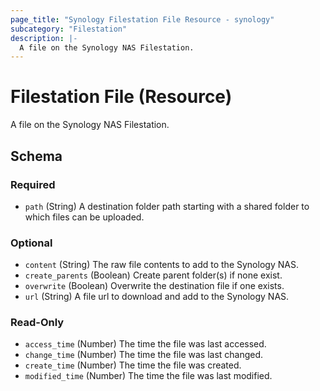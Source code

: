 ```yaml
---
page_title: "Synology Filestation File Resource - synology"
subcategory: "Filestation"
description: |-
  A file on the Synology NAS Filestation.
---
```


# Filestation File (Resource)

A file on the Synology NAS Filestation.



<!-- schema generated by tfplugindocs -->
## Schema

### Required

- `path` (String) A destination folder path starting with a shared folder to which files can be uploaded.

### Optional

- `content` (String) The raw file contents to add to the Synology NAS.
- `create_parents` (Boolean) Create parent folder(s) if none exist.
- `overwrite` (Boolean) Overwrite the destination file if one exists.
- `url` (String) A file url to download and add to the Synology NAS.

### Read-Only

- `access_time` (Number) The time the file was last accessed.
- `change_time` (Number) The time the file was last changed.
- `create_time` (Number) The time the file was created.
- `modified_time` (Number) The time the file was last modified.
